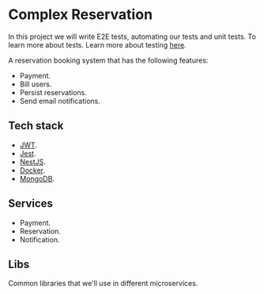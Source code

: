# Complex Reservation

In this project we will write E2E tests, automating our tests and unit tests. To learn more about tests. Learn more about testing [here](https://github.com/kasir-barati/awesome-js-ts/blob/main/.github/docs/testing.md).

A reservation booking system that has the following features:

- Payment.
- Bill users.
- Persist reservations.
- Send email notifications.

## Tech stack

- [JWT](https://jwt.io/).
- [Jest](https://jestjs.io/).
- [NestJS](https://nestjs.com/).
- [Docker](https://www.docker.com/).
- [MongoDB](https://www.mongodb.com/).
<!-- - [FusionAuth](https://fusionauth.io/). -->

## Services

- Payment.
- Reservation.
- Notification.

## Libs

Common libraries that we'll use in different microservices.
